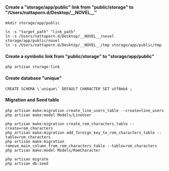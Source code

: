 #### Create a "storage/app/public" link from "public/storage" to "/Users/nattaporn.d/Desktop/\_\_NOVEL\_\_"
```
mkdir storage/app/public

ln -s "target_path" "link_path"
ln -s /Users/nattaporn.d/Desktop/__NOVEL__/novel storage/app/public/novel
ln -s /Users/nattaporn.d/Desktop/__NOVEL__/tmp storage/app/public/tmp
```

#### Create a symbolic link from "public/storage" to "storage/app/public"
```
php artisan storage:link 
```

#### Create database "unique"
```
CREATE SCHEMA \`unique\` DEFAULT CHARACTER SET utf8mb4 ;
```

#### Migration and Seed table
```
php artisan make:migration create_line_users_table --create=line_users
php artisan make:model Models/LineUser

php artisan make:migration create_rom_characters_table --create=rom_characters
php artisan make:migration add_foreign_key_to_rom_characters_table --table=rom_characters
php artisan make:migration remove_main_column_from_rom_characters_table --table=rom_characters
php artisan make:model Models/RomCharacter

php artisan migrate
php artisan db:seed
```
